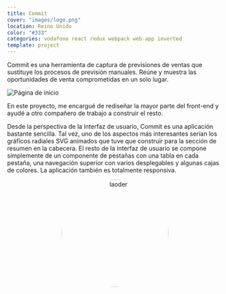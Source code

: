 ```yaml
---
title: Commit
cover: "images/logo.png"
location: Reino Unido
color: "#333"
categories: vodafone react redux webpack web-app inverted
template: project
---
```


<style>
.loader {
  border-radius: 100%;
  height: 250px;
  width: 250px;
}
</style>

Commit es una herramienta de captura de previsiones de ventas que sustituye los procesos de previsión manuales. Reúne y muestra las oportunidades de venta comprometidas en un solo lugar.

![](/work/commit/images/1.png "Página de inicio")

En este proyecto, me encargué de rediseñar la mayor parte del front-end y ayudé a otro compañero de trabajo a construir el resto.

Desde la perspectiva de la interfaz de usuario, Commit es una aplicación bastante sencilla. Tal vez, uno de los aspectos más interesantes serían los gráficos radiales SVG animados que tuve que construir para la sección de resumen en la cabecera. El resto de la interfaz de usuario se compone simplemente de un componente de pestañas con una tabla en cada pestaña, una navegación superior con varios desplegables y algunas cajas de colores. La aplicación también es totalmente responsiva.

<p style="text-align: center">
  <img class="loader" src="/work/commit/images/loader.gif" alt="laoder" />
</p>
